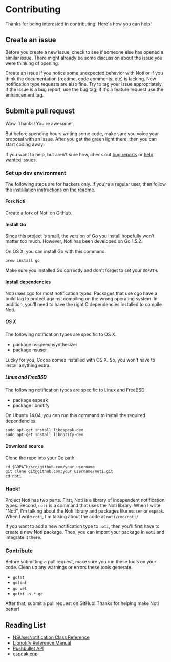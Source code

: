 # Contributing

Thanks for being interested in contributing! Here's how you can help!

## Create an issue

Before you create a new issue, check to see if someone else has opened a similar
issue. There might already be some discussion about the issue you were thinking
of opening.

Create an issue if you notice some unexpected behavior with Noti or if you think
the documentation (readme, code comments, etc) is lacking. New notification type
requests are also fine. Try to tag your issue appropriately. If the issue is a
bug report, use the bug tag; if it's a feature request use the enhancement tag.

## Submit a pull request

Wow. Thanks! You're awesome!

But before spending hours writing some code, make sure you voice your proposal
with an issue. After you get the green light there, then you can start coding
away!

If you want to help, but aren't sure how, check out [bug reports][6] or [help
wanted][7] issues.

### Set up dev environment

The following steps are for hackers only. If you're a regular user, then follow
the [installation instructions on the readme][1].

#### Fork Noti

Create a fork of Noti on GitHub.

#### Install Go

Since this project is small, the version of Go you install hopefully won't
matter too much. However, Noti has been developed on Go 1.5.2.

On OS X, you can install Go with this command.

```
brew install go
```

Make sure you installed Go correctly and don't forget to set your `GOPATH`.

#### Install dependencies

Noti uses cgo for most notification types. Packages that use cgo have a build
tag to protect against compiling on the wrong operating system. In addition,
you'll need to have the right C dependencies installed to compile Noti.


##### OS X

The following notification types are specific to OS X.

* package nsspeechsynthesizer
* package nsuser

Lucky for you, Cocoa comes installed with OS X. So, you won't have to install
anything  extra.

##### Linux and FreeBSD

The following notification types are specific to Linux and FreeBSD.

* package espeak
* package libnotify

On Ubuntu 14.04, you can run this command to install the required dependencies.

```
sudo apt-get install libespeak-dev
sudo apt-get install libnotify-dev
```

#### Download source

Clone the repo into your Go path.

```
cd $GOPATH/src/github.com/your_username
git clone git@github.com:your_username/noti.git
cd noti
```

### Hack!

Project Noti has two parts. First, Noti is a library of independent notification
types. Second, `noti` is a command that uses the Noti library. When I write
"Noti", I'm talking about the Noti library and packages like `nsuser` or
`espeak`. When I write `noti`, I'm talking about the code at `noti/cmd/noti/`.

If you want to add a new notification type to `noti`, then you'll first have to
create a new Noti package. Then, you can import your package in `noti` and
integrate it there.

### Contribute

Before submitting a pull request, make sure you run these tools on your code.
Clean up any warnings or errors these tools generate.

* `gofmt`
* `golint`
* `go vet`
* `gofmt -s *.go`

After that, submit a pull request on GitHub! Thanks for helping make Noti
better!

## Reading List

* [NSUserNotification Class Reference][2]
* [Libnotify Reference Manual][3]
* [Pushbullet API][4]
* [espeak.cpp][5]

[1]: https://github.com/variadico/noti/blob/master/README.md#installation
[2]: https://developer.apple.com/library/mac/documentation/Foundation/Reference/NSUserNotification_Class/#//apple_ref/doc/constant_group/NSUserNotificationDefaultSoundName
[3]: https://developer.gnome.org/libnotify/0.7/
[4]: https://docs.pushbullet.com/
[5]: https://fossies.org/dox/espeak-1.48.04-source/espeak_8cpp_source.html
[6]: https://github.com/variadico/noti/issues?q=is%3Aopen+is%3Aissue+label%3Abug
[7]: https://github.com/variadico/noti/issues?utf8=%E2%9C%93&q=is%3Aopen+is%3Aissue+label%3A%22help+wanted%22+
